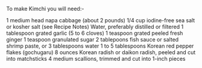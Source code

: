 To make Kimchi you will need:-

1 medium head napa cabbage (about 2 pounds)
1/4 cup iodine-free sea salt or kosher salt (see Recipe Notes)
Water, preferably distilled or filtered
1 tablespoon grated garlic (5 to 6 cloves)
1 teaspoon grated peeled fresh ginger
1 teaspoon granulated sugar
2 tablepoons fish sauce or salted shrimp paste, or 3 tablespoons water
1 to 5 tablespoons Korean red pepper flakes (gochugaru)
8 ounces Korean radish or daikon radish, peeled and cut into matchsticks
4 medium scallions, trimmed and cut into 1-inch pieces